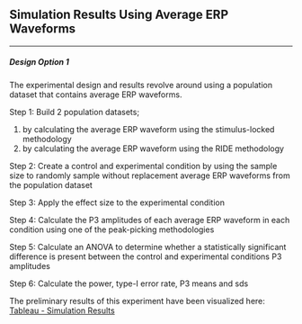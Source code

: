 ## Simulation Results Using Average ERP Waveforms
---

##### Design Option 1

The experimental design and results revolve around using a population dataset that contains average ERP waveforms.

Step 1: Build 2 population datasets;
1) by calculating the average ERP waveform using the stimulus-locked methodology
2) by calculating the average ERP waveform using the RIDE methodology

Step 2: Create a control and experimental condition by using the sample size to randomly sample without replacement average ERP waveforms from the population dataset

Step 3: Apply the effect size to the experimental condition

Step 4: Calculate the P3 amplitudes of each average ERP waveform in each condition using one of the peak-picking methodologies

Step 5: Calculate an ANOVA to determine whether a statistically significant difference is present between the control and experimental conditions P3 amplitudes

Step 6: Calculate the power, type-I error rate, P3 means and sds

The preliminary results of this experiment have been visualized here: [Tableau - Simulation Results](https://public.tableau.com/profile/richard2368#!/vizhome/ThesisVisualizations/PowerType-IErrorTable)
